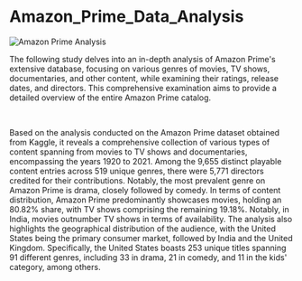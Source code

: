 # Amazon_Prime_Data_Analysis

![Amazon Prime Analysis](https://github.com/Dhanesha151001/Amazon_prime_analysis/assets/103206429/41c62cfa-9b99-4160-8e77-9c6ae09b080e)

The following study delves into an in-depth analysis of Amazon Prime's extensive database, focusing on various genres of movies, TV shows, documentaries, and other content, while examining their ratings, release dates, and directors. This comprehensive examination aims to provide a detailed overview of the entire Amazon Prime catalog.
<p>&nbsp;</p>

Based on the analysis conducted on the Amazon Prime dataset obtained from Kaggle, it reveals a comprehensive collection of various types of content spanning from movies to TV shows and documentaries, encompassing the years 1920 to 2021. Among the 9,655 distinct playable content entries across 519 unique genres, there were 5,771 directors credited for their contributions. Notably, the most prevalent genre on Amazon Prime is drama, closely followed by comedy. In terms of content distribution, Amazon Prime predominantly showcases movies, holding an 80.82% share, with TV shows comprising the remaining 19.18%. Notably, in India, movies outnumber TV shows in terms of availability. The analysis also highlights the geographical distribution of the audience, with the United States being the primary consumer market, followed by India and the United Kingdom. Specifically, the United States boasts 253 unique titles spanning 91 different genres, including 33 in drama, 21 in comedy, and 11 in the kids' category, among others.
